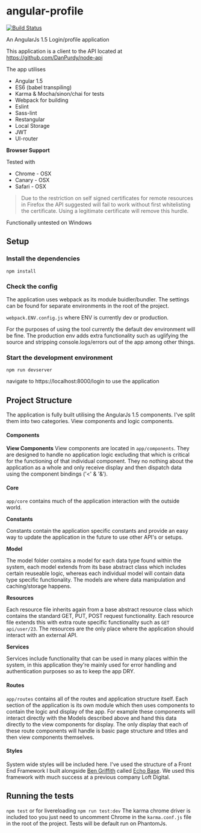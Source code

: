 # angular-profile

[![Build Status](https://travis-ci.org/DanPurdy/angular-profile.svg?branch=develop)](https://travis-ci.org/DanPurdy/angular-profile)

An AngularJs 1.5 Login/profile application

This application is a client to the API located at https://github.com/DanPurdy/node-api

The app utilises

* Angular 1.5
* ES6 (babel transpiling)
* Karma & Mocha/sinon/chai for tests
* Webpack for building
* Eslint
* Sass-lint
* Restangular
* Local Storage
* JWT
* UI-router

**Browser Support**

Tested with
* Chrome - OSX
* Canary - OSX
* Safari - OSX

> Due to the restriction on self signed certificates for remote resources in Firefox the API suggested will fail to work without first whitelisting the certificate. Using a legitimate certificate will remove this hurdle.

Functionally untested on Windows

## Setup

### Install the dependencies

`npm install`

### Check the config

The application uses webpack as its module buidler/bundler. The settings can be found for separate environments in the root of the project.

`webpack.ENV.config.js` where ENV is currently dev or production.

For the purposes of using the tool currently the default dev environment will be fine. The production env adds extra functionality such as uglifying the source and stripping console.logs/errors out of the app among other things.

### Start the development environment

`npm run devserver`

navigate to https://localhost:8000/login to use the application

## Project Structure

The application is fully built utilising the AngularJs 1.5 components. I've split them into two categories. View components and logic components.

#### Components

**View Components**
View components are located in `app/components`. They are designed to handle no application logic excluding that which is critical for the functioning of that individual component. They no nothing about the application as a whole and only receive display and then dispatch data using the component bindings ('<' & '&').

#### Core

`app/core` contains much of the application interaction with the outside world.

**Constants**

Constants contain the application specific constants and provide an easy way to update the application in the future to use other API's or setups.

**Model**

The model folder contains a model for each data type found within the system, each model extends from its base abstract class which includes certain reuseable logic, whereas each individual model will contain data type specific functionality. The models are where data manipulation and caching/storage happens.

**Resources**

Each resource file inherits again from a base abstract resource class which contains the standard GET, PUT, POST request functionality. Each resource file extends this with extra route specific functionality such as `GET api/user/23`. The resources are the only place where the application should interact with an external API.

**Services**

Services include functionality that can be used in many places within the system, in this application they're mainly used for error handling and authentication purposes so as to keep the app DRY.

#### Routes

`app/routes` contains all of the routes and application structure itself. Each section of the application is its own module which then uses components to contain the logic and display of the app. For example these components will interact directly with the Models described above and hand this data directly to the view components for display. The only display that each of these route components will handle is basic page structure and titles and then view components themselves.

#### Styles

System wide styles will be included here. I've used the structure of a Front End Framework I built alongside [Ben Griffith](https://github.com/bgriffith) called [Echo Base](https://github.com/loftdigital/echo-base). We used this framework with much success at a previous company Loft Digital.


## Running the tests

`npm test` or for livereloading `npm run test:dev` The karma chrome driver is included too you just need to uncomment Chrome in the `karma.conf.js` file in the root of the project. Tests will be default run on PhantomJs.
